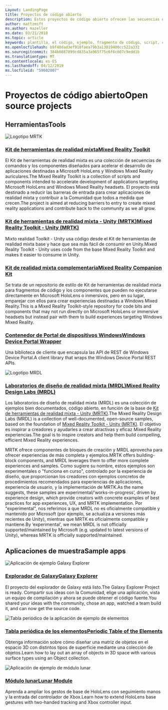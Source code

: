 ```yaml
---
Layout: LandingPage
title: Proyectos de código abierto
description: Estos proyectos de código abierto ofrecen las secuencias de comandos, componentes, ejemplos y ejemplos de desarrollo de realidad mixta de Microsoft que puede ayudar a acelerar el desarrollo de realidad mixta.
author: mattzmsft
ms.author: mazeller
ms.date: 03/21/2018
ms.topic: article
keywords: plantilla, el código, ejemplo, fragmento de código, script, componente de código abierto, proyectos
ms.openlocfilehash: b9f48dad3ef918faea79b3a13019400cc522a332
ms.sourcegitcommit: 384b0087899cd835a3a965f75c6f6c607c9edd1b
ms.translationtype: MT
ms.contentlocale: es-ES
ms.lasthandoff: 04/12/2019
ms.locfileid: "59602807"
---
```

# <a name="open-source-projects"></a><span data-ttu-id="54ceb-104">Proyectos de código abierto</span><span class="sxs-lookup"><span data-stu-id="54ceb-104">Open source projects</span></span>

## <a name="tools"></a><span data-ttu-id="54ceb-105">Herramientas</span><span class="sxs-lookup"><span data-stu-id="54ceb-105">Tools</span></span>

![Logotipo MRTK](images/MRTK_Logo_Rev.png)

### <a name="mixed-reality-toolkithttpsgithubcommicrosoftholotoolkit"></a>[<span data-ttu-id="54ceb-107">Kit de herramientas de realidad mixta</span><span class="sxs-lookup"><span data-stu-id="54ceb-107">Mixed Reality Toolkit</span></span>](https://github.com/microsoft/HoloToolkit)

<span data-ttu-id="54ceb-108">El Kit de herramientas de realidad mixta es una colección de secuencias de comandos y los componentes diseñados para acelerar el desarrollo de aplicaciones destinadas a Microsoft HoloLens y Windows Mixed Reality auriculares.</span><span class="sxs-lookup"><span data-stu-id="54ceb-108">The Mixed Reality Toolkit is a collection of scripts and components intended to accelerate development of applications targeting Microsoft HoloLens and Windows Mixed Reality headsets.</span></span> <span data-ttu-id="54ceb-109">El proyecto está destinado a reducir las barreras de entrada para crear aplicaciones de realidad mixta y contribuir a la Comunidad que todos a medida que crecen.</span><span class="sxs-lookup"><span data-stu-id="54ceb-109">The project is aimed at reducing barriers to entry to create mixed reality applications and contribute back to the community as we all grow.</span></span> 

### <a name="mixed-reality-toolkit---unity-mrtkhttpsgithubcommicrosoftholotoolkit-unity"></a>[<span data-ttu-id="54ceb-110">Kit de herramientas de realidad mixta - Unity (MRTK)</span><span class="sxs-lookup"><span data-stu-id="54ceb-110">Mixed Reality Toolkit - Unity (MRTK)</span></span>](https://github.com/microsoft/HoloToolkit-Unity)

<span data-ttu-id="54ceb-111">Mixto realidad Toolkit - Unity usa código desde el Kit de herramientas de realidad mixta base y hace que sea más fácil de consumir en Unity.</span><span class="sxs-lookup"><span data-stu-id="54ceb-111">Mixed Reality Toolkit - Unity uses code from the base Mixed Reality Toolkit and makes it easier to consume in Unity.</span></span> 

### <a name="mixed-reality-companion-kithttpsgithubcommicrosofthololenscompanionkit"></a>[<span data-ttu-id="54ceb-112">Kit de realidad mixta complementaria</span><span class="sxs-lookup"><span data-stu-id="54ceb-112">Mixed Reality Companion Kit</span></span>](https://github.com/Microsoft/HoloLensCompanionKit)

<span data-ttu-id="54ceb-113">Se trata de un repositorio de estilo de Kit de herramientas de realidad mixta para fragmentos de código y los componentes que pueden no ejecutarse directamente en Microsoft HoloLens o inmersivos, pero en su lugar, emparejar con ellos para crear experiencias destinadas a Windows Mixed Reality.</span><span class="sxs-lookup"><span data-stu-id="54ceb-113">This is a Mixed Reality Toolkit-style repository for code bits and components that may not run directly on Microsoft HoloLens or immersive headsets but instead pair with them to build experiences targeting Windows Mixed Reality.</span></span> 

### <a name="windows-device-portal-wrapperhttpsgithubcommicrosoftwindowsdeviceportalwrapper"></a>[<span data-ttu-id="54ceb-114">Contenedor de Portal de dispositivos Windows</span><span class="sxs-lookup"><span data-stu-id="54ceb-114">Windows Device Portal Wrapper</span></span>](https://github.com/Microsoft/WindowsDevicePortalWrapper)

<span data-ttu-id="54ceb-115">Una biblioteca de cliente que encapsula las API de REST de Windows Device Portal.</span><span class="sxs-lookup"><span data-stu-id="54ceb-115">A client library that wraps the Windows Device Portal REST APIs.</span></span>

![Logotipo MRDL](images/MRDL_Logo_Rev.png)

### <a name="mixed-reality-design-labs-mrdlhttpsgithubcommicrosoftmrdesignlabsunity"></a>[<span data-ttu-id="54ceb-117">Laboratorios de diseño de realidad mixta (MRDL)</span><span class="sxs-lookup"><span data-stu-id="54ceb-117">Mixed Reality Design Labs (MRDL)</span></span>](https://github.com/Microsoft/MRDesignLabs_Unity)

<span data-ttu-id="54ceb-118">Los laboratorios de diseño de realidad mixta (MRDL) es una colección de ejemplos bien documentados, código abierto, en función de la base de [Kit de herramientas de realidad mixta - Unity (MRTK)](https://github.com/microsoft/HoloToolkit-Unity).</span><span class="sxs-lookup"><span data-stu-id="54ceb-118">The Mixed Reality Design Labs (MRDL) is a collection of well-documented, open-source samples, based on the foundation of [Mixed Reality Toolkit - Unity (MRTK)](https://github.com/microsoft/HoloToolkit-Unity).</span></span> <span data-ttu-id="54ceb-119">El objetivo es inspirar a creadores y ayudarles a crear atractivas y eficaz Mixed Reality experiencias.</span><span class="sxs-lookup"><span data-stu-id="54ceb-119">The goal is to inspire creators and help them build compelling, efficient Mixed Reality experiences.</span></span>

<span data-ttu-id="54ceb-120">MRTK ofrece componentes de bloques de creación y MRDL aprovecha para ofrecer experiencias de más completa y ejemplos.</span><span class="sxs-lookup"><span data-stu-id="54ceb-120">MRTK offers building-block components, and MRDL leverages them to offer more complete experiences and samples.</span></span> <span data-ttu-id="54ceb-121">Como sugiere su nombre, estos ejemplos son experimentales o "funciona en curso", controlado por la experiencia de diseño, que proporcionan los creadores con ejemplos concretos de procedimientos recomendados para experiencias de aplicaciones, experiencia de usuario, y la implementación de MRTK.</span><span class="sxs-lookup"><span data-stu-id="54ceb-121">As the name suggests, these samples are experimental/’works-in-progress’, driven by experience design, which provide creators with concrete examples of best practices for app experiences, UX, and MRTK implementation.</span></span> <span data-ttu-id="54ceb-122">Por "experimental", nos referimos a que MRDL no es oficialmente compatible y mantenido por Microsoft (por ejemplo, se actualiza a versiones más recientes de Unity), mientras que MRTK es oficialmente compatible y mantiene.</span><span class="sxs-lookup"><span data-stu-id="54ceb-122">By ‘experimental’, we mean MRDL is not officially supported/maintained by Microsoft (e.g. updated to latest versions of Unity), whereas MRTK is officially supported/maintained.</span></span>


## <a name="sample-apps"></a><span data-ttu-id="54ceb-123">Aplicaciones de muestra</span><span class="sxs-lookup"><span data-stu-id="54ceb-123">Sample apps</span></span>

![Aplicación de ejemplo Galaxy Explorer](images/galaxyexplorer-tile.jpg)
### <a name="galaxy-explorergalaxy-explorermd"></a>[<span data-ttu-id="54ceb-125">Explorador de Galaxy</span><span class="sxs-lookup"><span data-stu-id="54ceb-125">Galaxy Explorer</span></span>](galaxy-explorer.md)

<span data-ttu-id="54ceb-126">El proyecto del explorador de Galaxy está listo.</span><span class="sxs-lookup"><span data-stu-id="54ceb-126">The Galaxy Explorer Project is ready.</span></span> <span data-ttu-id="54ceb-127">Compartir sus ideas con la Comunidad, elige una aplicación, vista un equipo de compilación y ahora se puede obtener el código fuente.</span><span class="sxs-lookup"><span data-stu-id="54ceb-127">You shared your ideas with the community, chose an app, watched a team build it, and can now get the source code.</span></span> 

![Tabla periódico de la aplicación de ejemplo de elementos](images/periodictableofelementsapp-tile.jpg)
### <a name="periodic-table-of-the-elementsperiodic-table-of-the-elementsmd"></a>[<span data-ttu-id="54ceb-129">Tabla periódica de los elementos</span><span class="sxs-lookup"><span data-stu-id="54ceb-129">Periodic Table of the Elements</span></span>](periodic-table-of-the-elements.md)

<span data-ttu-id="54ceb-130">Obtenga información sobre cómo diseñar una matriz de objetos en el espacio 3D con distintos tipos de superficie mediante una colección de objetos.</span><span class="sxs-lookup"><span data-stu-id="54ceb-130">Learn how to lay out an array of objects in 3D space with various surface types using an Object collection.</span></span>

![Aplicación de ejemplo de módulo lunar](images/lunar-module-tile.png)
### <a name="lunar-modulelunar-modulemd"></a>[<span data-ttu-id="54ceb-132">Módulo lunar</span><span class="sxs-lookup"><span data-stu-id="54ceb-132">Lunar Module</span></span>](lunar-module.md)

<span data-ttu-id="54ceb-133">Aprenda a ampliar los gestos de base de HoloLens con seguimiento manos y la entrada del controlador de Xbox.</span><span class="sxs-lookup"><span data-stu-id="54ceb-133">Learn how to extend HoloLens base gestures with two-handed tracking and Xbox controller input.</span></span>




